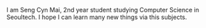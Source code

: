 I am Seng Cyn Mai, 2nd year student studying Computer Science in Seoultech.
I hope I can learn many new things via this subjects.
